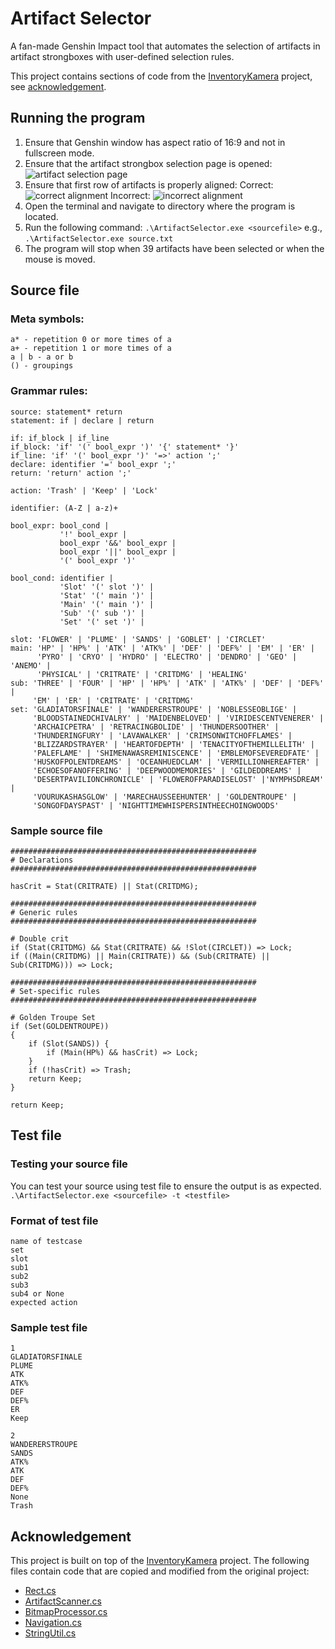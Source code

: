 # Artifact Selector
A fan-made Genshin Impact tool that automates the selection of artifacts in artifact strongboxes with user-defined selection rules. 

This project contains sections of code from the [InventoryKamera](https://github.com/Andrewthe13th/Inventory_Kamera) project, see [acknowledgement](#acknowledgement).

## Running the program
1. Ensure that Genshin window has aspect ratio of 16:9 and not in fullscreen mode. 
1. Ensure that the artifact strongbox selection page is opened:
    ![artifact selection page](https://i.imgur.com/0n16YzA.png)
1. Ensure that first row of artifacts is properly aligned:
    Correct:
    ![correct alignment](https://i.imgur.com/0i1nbEU.png)
    Incorrect:
    ![incorrect alignment](https://i.imgur.com/re5tC4G.png)
1. Open the terminal and navigate to directory where the program is located.
1. Run the following command:
`.\ArtifactSelector.exe <sourcefile>`
e.g., `.\ArtifactSelector.exe source.txt`
1. The program will stop when 39 artifacts have been selected or when the mouse is moved.

## Source file

### Meta symbols:
```
a* - repetition 0 or more times of a
a+ - repetition 1 or more times of a
a | b - a or b
() - groupings
```

### Grammar rules:
```
source: statement* return
statement: if | declare | return

if: if_block | if_line
if_block: 'if' '(' bool_expr ')' '{' statement* '}'
if_line: 'if' '(' bool_expr ')' '=>' action ';'
declare: identifier '=' bool_expr ';'
return: 'return' action ';'

action: 'Trash' | 'Keep' | 'Lock'

identifier: (A-Z | a-z)+

bool_expr: bool_cond | 
           '!' bool_expr | 
           bool_expr '&&' bool_expr | 
           bool_expr '||' bool_expr | 
           '(' bool_expr ')'

bool_cond: identifier | 
           'Slot' '(' slot ')' | 
           'Stat' '(' main ')' | 
           'Main' '(' main ')' | 
           'Sub' '(' sub ')' | 
           'Set' '(' set ')' | 

slot: 'FLOWER' | 'PLUME' | 'SANDS' | 'GOBLET' | 'CIRCLET'
main: 'HP' | 'HP%' | 'ATK' | 'ATK%' | 'DEF' | 'DEF%' | 'EM' | 'ER' | 
      'PYRO' | 'CRYO' | 'HYDRO' | 'ELECTRO' | 'DENDRO' | 'GEO' | 'ANEMO' |
      'PHYSICAL' | 'CRITRATE' | 'CRITDMG' | 'HEALING'
sub: 'THREE' | 'FOUR' | 'HP' | 'HP%' | 'ATK' | 'ATK%' | 'DEF' | 'DEF%' | 
     'EM' | 'ER' | 'CRITRATE' | 'CRITDMG'
set: 'GLADIATORSFINALE' | 'WANDERERSTROUPE' | 'NOBLESSEOBLIGE' |
     'BLOODSTAINEDCHIVALRY' | 'MAIDENBELOVED' | 'VIRIDESCENTVENERER' |
     'ARCHAICPETRA' | 'RETRACINGBOLIDE' | 'THUNDERSOOTHER' |
     'THUNDERINGFURY' | 'LAVAWALKER' | 'CRIMSONWITCHOFFLAMES' |
     'BLIZZARDSTRAYER' | 'HEARTOFDEPTH' | 'TENACITYOFTHEMILLELITH' |
     'PALEFLAME' | 'SHIMENAWASREMINISCENCE' | 'EMBLEMOFSEVEREDFATE' |
     'HUSKOFPOLENTDREAMS' | 'OCEANHUEDCLAM' | 'VERMILLIONHEREAFTER' |
     'ECHOESOFANOFFERING' | 'DEEPWOODMEMORIES' | 'GILDEDDREAMS' |
     'DESERTPAVILIONCHRONICLE' | 'FLOWEROFPARADISELOST' |'NYMPHSDREAM' |
     'VOURUKASHASGLOW' | 'MARECHAUSSEEHUNTER' | 'GOLDENTROUPE' |
     'SONGOFDAYSPAST' | 'NIGHTTIMEWHISPERSINTHEECHOINGWOODS'
```

### Sample source file
```
#######################################################
# Declarations
#######################################################

hasCrit = Stat(CRITRATE) || Stat(CRITDMG);

#######################################################
# Generic rules
#######################################################

# Double crit
if (Stat(CRITDMG) && Stat(CRITRATE) && !Slot(CIRCLET)) => Lock;
if ((Main(CRITDMG) || Main(CRITRATE)) && (Sub(CRITRATE) || Sub(CRITDMG))) => Lock;

#######################################################
# Set-specific rules
#######################################################

# Golden Troupe Set
if (Set(GOLDENTROUPE)) 
{
    if (Slot(SANDS)) {
        if (Main(HP%) && hasCrit) => Lock;
    }
    if (!hasCrit) => Trash;
    return Keep;
}

return Keep;
```

## Test file

### Testing your source file

You can test your source using test file to ensure the output is as expected.
`.\ArtifactSelector.exe <sourcefile> -t <testfile>`

### Format of test file

```
name of testcase
set
slot
sub1
sub2
sub3
sub4 or None
expected action
```

### Sample test file
```
1
GLADIATORSFINALE
PLUME
ATK
ATK%
DEF
DEF%
ER
Keep

2
WANDERERSTROUPE
SANDS
ATK%
ATK
DEF
DEF%
None
Trash
```

## Acknowledgement
This project is built on top of the [InventoryKamera](https://github.com/Andrewthe13th/Inventory_Kamera) project. The following files contain code that are copied and modified from the original project:
* [Rect.cs](ArtifactSelector/common/Rect.cs)
* [ArtifactScanner.cs](ArtifactSelector/scanner/ArtifactScanner.cs)
* [BitmapProcessor.cs](ArtifactSelector/scanner/BitmapProcessor.cs)
* [Navigation.cs](ArtifactSelector/scanner/Navigation.cs)
* [StringUtil.cs](ArtifactSelector/util/StringUtil.cs)